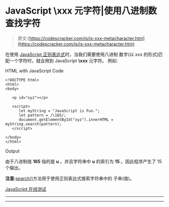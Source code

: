 # JavaScript \xxx 元字符|使用八进制数查找字符

> 原文:[https://codescracker.com/js/js-xxx-metacharacter.htm](https://codescracker.com/js/js-xxx-metacharacter.htm)

在使用 [JavaScript 正则表达式](/js/js-regular-expression.htm)时，当我们需要使用八进制 数字(以 xxx 的形式)匹配一个字符时，就会用到 JavaScript **\xxx** 元字符。 例如:

HTML with JavaScript Code

```
<!DOCTYPE html>
<html>
<body>

   <p id="xyz"></p>

   <script>
      let myString = "JavaScript is Fun.";
      let pattern = /\165/;
      document.getElementById("xyz").innerHTML = myString.search(pattern);
   </script>

</body>
</html>
```

Output

由于八进制值 **165** 指的是 **u** 。并且字符串中 **u** 的索引为 **15** 。因此程序产生了 15 个输出。

**注意:**[search()](/js/js-search-string.htm)方法用于使用正则表达式搜索字符串中的 子串(值)。

[JavaScript 在线测试](/exam/showtest.php?subid=6)

* * *

* * *